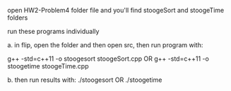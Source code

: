 open HW2-Problem4 folder file and you'll find stoogeSort and stoogeTime folders

run these programs individually

a. in flip, open the folder and then open src, then run program with:

g++ -std=c++11 -o stoogesort stoogeSort.cpp OR g++ -std=c++11 -o stoogetime stoogeTime.cpp

b. then run results with: ./stoogesort OR ./stoogetime
